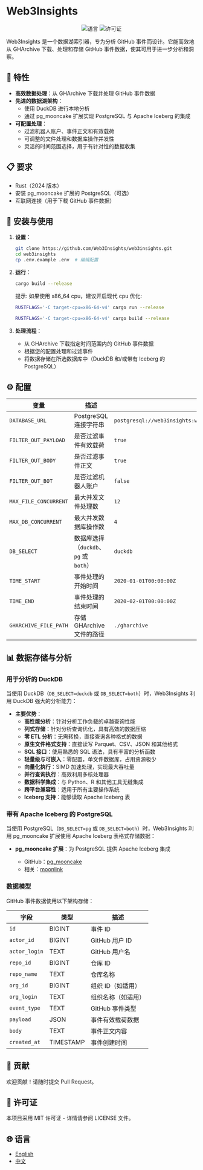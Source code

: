 # Web3Insights

<p align="center">
  <img src="https://img.shields.io/badge/language-Rust-orange.svg" alt="语言">
  <img src="https://img.shields.io/badge/license-MIT-blue.svg" alt="许可证">
</p>

Web3Insights 是一个数据湖索引器，专为分析 GitHub 事件而设计。它能高效地从 GHArchive 下载、处理和存储 GitHub 事件数据，使其可用于进一步分析和洞察。

## 🚀 特性

- **高效数据处理**：从 GHArchive 下载并处理 GitHub 事件数据
- **先进的数据湖架构**：
  - 使用 DuckDB 进行本地分析
  - 通过 pg_mooncake 扩展实现 PostgreSQL 与 Apache Iceberg 的集成
- **可配置处理**：
  - 过滤机器人账户、事件正文和有效载荷
  - 可调整的文件处理和数据库操作并发性
  - 灵活的时间范围选择，用于有针对性的数据收集

## 📋 要求

- Rust（2024 版本）
- 安装 pg_mooncake 扩展的 PostgreSQL（可选）
- 互联网连接（用于下载 GitHub 事件数据）

## 🔧 安装与使用

1. **设置**：

   ```bash
   git clone https://github.com/Web3Insights/web3insights.git
   cd web3insights
   cp .env.example .env  # 编辑配置
   ```

2. **运行**：

   ```bash
   cargo build --release
   ```

   提示:
   如果使用 x86_64 cpu，建议开启现代 cpu 优化:

   ```bash
   RUSTFLAGS='-C target-cpu=x86-64-v4' cargo run --release
   ```

   ```bash
   RUSTFLAGS='-C target-cpu=x86-64-v4' cargo build --release
   ```

3. **处理流程**：
   - 从 GHArchive 下载指定时间范围内的 GitHub 事件数据
   - 根据您的配置处理和过滤事件
   - 将数据存储在所选数据库中（DuckDB 和/或带有 Iceberg 的 PostgreSQL）

## ⚙️ 配置

| 变量                  | 描述                                   | 默认值                                                          |
| --------------------- | -------------------------------------- | --------------------------------------------------------------- |
| `DATABASE_URL`        | PostgreSQL 连接字符串                  | `postgresql://web3insights:web3insights@localhost/web3insights` |
| `FILTER_OUT_PAYLOAD`  | 是否过滤事件有效载荷                   | `true`                                                          |
| `FILTER_OUT_BODY`     | 是否过滤事件正文                       | `true`                                                          |
| `FILTER_OUT_BOT`      | 是否过滤机器人账户                     | `false`                                                         |
| `MAX_FILE_CONCURRENT` | 最大并发文件处理数                     | `12`                                                            |
| `MAX_DB_CONCURRENT`   | 最大并发数据库操作数                   | `4`                                                             |
| `DB_SELECT`           | 数据库选择（`duckdb`、`pg` 或 `both`） | `duckdb`                                                        |
| `TIME_START`          | 事件处理的开始时间                     | `2020-01-01T00:00:00Z`                                          |
| `TIME_END`            | 事件处理的结束时间                     | `2020-02-01T00:00:00Z`                                          |
| `GHARCHIVE_FILE_PATH` | 存储 GHArchive 文件的路径              | `./gharchive`                                                   |

## 📊 数据存储与分析

### 用于分析的 DuckDB

当使用 DuckDB（`DB_SELECT=duckdb` 或 `DB_SELECT=both`）时，Web3Insights 利用 DuckDB 强大的分析能力：

- **主要优势**：
  - **高性能分析**：针对分析工作负载的卓越查询性能
  - **列式存储**：针对分析查询优化，具有高效的数据压缩
  - **零 ETL 分析**：无需转换，直接查询各种格式的数据
  - **原生文件格式支持**：直接读写 Parquet、CSV、JSON 和其他格式
  - **SQL 接口**：使用熟悉的 SQL 语法，具有丰富的分析函数
  - **轻量级与可嵌入**：零配置，单文件数据库，占用资源极少
  - **向量化执行**：SIMD 加速处理，实现最大吞吐量
  - **并行查询执行**：高效利用多核处理器
  - **数据科学集成**：与 Python、R 和其他工具无缝集成
  - **跨平台兼容性**：适用于所有主要操作系统
  - **Iceberg 支持**：能够读取 Apache Iceberg 表

### 带有 Apache Iceberg 的 PostgreSQL

当使用 PostgreSQL（`DB_SELECT=pg` 或 `DB_SELECT=both`）时，Web3Insights 利用 pg_mooncake 扩展使用 Apache Iceberg 表格式存储数据：

- **pg_mooncake 扩展**：为 PostgreSQL 提供 Apache Iceberg 集成

  - GitHub：[pg_mooncake](https://github.com/Mooncake-Labs/pg_mooncake)
  - 相关：[moonlink](https://github.com/Mooncake-Labs/moonlink)

### 数据模型

GitHub 事件数据使用以下架构存储：

| 字段          | 类型      | 描述               |
| ------------- | --------- | ------------------ |
| `id`          | BIGINT    | 事件 ID            |
| `actor_id`    | BIGINT    | GitHub 用户 ID     |
| `actor_login` | TEXT      | GitHub 用户名      |
| `repo_id`     | BIGINT    | 仓库 ID            |
| `repo_name`   | TEXT      | 仓库名称           |
| `org_id`      | BIGINT    | 组织 ID（如适用）  |
| `org_login`   | TEXT      | 组织名称（如适用） |
| `event_type`  | TEXT      | GitHub 事件类型    |
| `payload`     | JSON      | 事件有效载荷数据   |
| `body`        | TEXT      | 事件正文内容       |
| `created_at`  | TIMESTAMP | 事件创建时间       |

## 🤝 贡献

欢迎贡献！请随时提交 Pull Request。

## 📜 许可证

本项目采用 MIT 许可证 - 详情请参阅 LICENSE 文件。

## 🌐 语言

- [English](README.md)
- [中文](README_CN.md)
